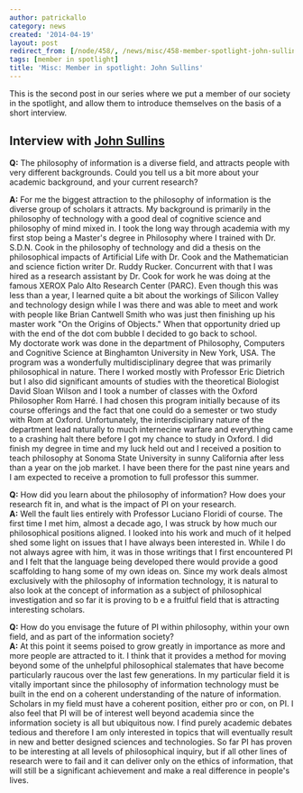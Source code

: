 ```yaml
---
author: patrickallo
category: news
created: '2014-04-19'
layout: post
redirect_from: [/node/458/, /news/misc/458-member-spotlight-john-sullins/]
tags: [member in spotlight]
title: 'Misc: Member in spotlight: John Sullins'
---
```

This is the second post in our series where we put a member of our society in
the spotlight, and allow them to introduce themselves on the basis of a short
interview.

## Interview with [John Sullins](http://www.johnsullins.com)

**Q:** The philosophy of information is a diverse field, and attracts people
with very different backgrounds. Could you tell us a bit more about your
academic background, and your current research?

**A:** For me the biggest attraction to the philosophy of information is the
diverse group of scholars it attracts. My background is primarily in the
philosophy of technology with a good deal of cognitive science and philosophy
of mind mixed in. I took the long way through academia with my first stop
being a Master's degree in Philosophy where I trained with Dr. S.D.N. Cook in
the philosophy of technology and did a thesis on the philosophical impacts of
Artificial Life with Dr. Cook and the Mathematician and science fiction writer
Dr. Ruddy Rucker. Concurrent with that I was hired as a research assistant by
Dr. Cook for work he was doing at the famous XEROX Palo Alto Research Center
(PARC). Even though this was less than a year, I learned quite a bit about the
workings of Silicon Valley and technology design while I was there and was
able to meet and work with people like Brian Cantwell Smith who was just then
finishing up his master work "On the Origins of Objects." When that
opportunity dried up with the end of the dot com bubble I decided to go back
to school.  
My doctorate work was done in the department of Philosophy, Computers and
Cognitive Science at Binghamton University in New York, USA. The program was a
wonderfully multidisciplinary degree that was primarily philosophical in
nature. There I worked mostly with Professor Eric Dietrich but I also did
significant amounts of studies with the theoretical Biologist David Sloan
Wilson and I took a number of classes with the Oxford Philosopher Rom Harré. I
had chosen this program initially because of its course offerings and the fact
that one could do a semester or two study with Rom at Oxford. Unfortunately,
the interdisciplinary nature of the department lead naturally to much
internecine warfare and everything came to a crashing halt there before I got
my chance to study in Oxford. I did finish my degree in time and my luck held
out and I received a position to teach philosophy at Sonoma State University
in sunny California after less than a year on the job market. I have been
there for the past nine years and I am expected to receive a promotion to full
professor this summer.

**Q:** How did you learn about the philosophy of information? How does your
research fit in, and what is the impact of PI on your research.  
 **A:** Well the fault lies entirely with Professor Luciano Floridi of course.
The first time I met him, almost a decade ago, I was struck by how much our
philosophical positions aligned. I looked into his work and much of it helped
shed some light on issues that I have always been interested in. While I do
not always agree with him, it was in those writings that I first encountered
PI and I felt that the language being developed there would provide a good
scaffolding to hang some of my own ideas on. Since my work deals almost
exclusively with the philosophy of information technology, it is natural to
also look at the concept of information as a subject of philosophical
investigation and so far it is proving to b e a fruitful field that is
attracting interesting scholars.

**Q:** How do you envisage the future of PI within philosophy, within your own
field, and as part of the information society?  
 **A:** At this point it seems poised to grow greatly in importance as more
and more people are attracted to it. I think that it provides a method for
moving beyond some of the unhelpful philosophical stalemates that have become
particularly raucous over the last few generations. In my particular field it
is vitally important since the philosophy of information technology must be
built in the end on a coherent understanding of the nature of information.
Scholars in my field must have a coherent position, either pro or con, on PI.
I also feel that PI will be of interest well beyond academia since the
information society is all but ubiquitous now. I find purely academic debates
tedious and therefore I am only interested in topics that will eventually
result in new and better designed sciences and technologies. So far PI has
proven to be interesting at all levels of philosophical inquiry, but if all
other lines of research were to fail and it can deliver only on the ethics of
information, that will still be a significant achievement and make a real
difference in people's lives.

